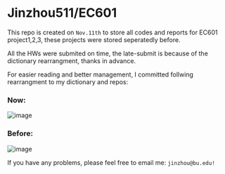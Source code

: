 # Jinzhou511/EC601
This repo is created on `Nov.11th` to store all codes and reports for EC601 project1,2,3, these projects were stored seperatedly before.

All the HWs were submited on time, the late-submit is because of the dictionary rearrangment, thanks in advance.

For easier reading and better management, I committed follwing rearrangment to my dictionary and repos:

### Now:

![image](https://user-images.githubusercontent.com/90535023/140972652-bf68e272-107e-4f3f-b972-659b3da580fd.png)

### Before:

![image](https://user-images.githubusercontent.com/90535023/140972299-5929a431-a839-4e0c-9bdb-cf13ddd04d23.png)

If you have any problems, please feel free to email me: `jinzhou@bu.edu!`
